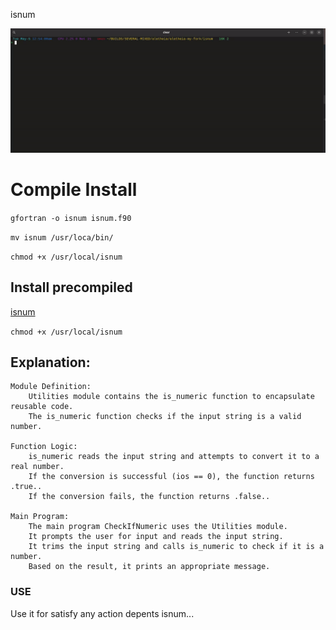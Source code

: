 isnum

![](https://github.com/rizitis/isnum/blob/main/isnum_2.gif)



# Compile Install
`gfortran -o isnum isnum.f90` 

`mv isnum /usr/loca/bin/`

`chmod +x /usr/local/isnum`

## Install precompiled
[isnum](https://github.com/rizitis/isnum/releases)

`chmod +x /usr/local/isnum`

## Explanation:

    Module Definition:
        Utilities module contains the is_numeric function to encapsulate reusable code.
        The is_numeric function checks if the input string is a valid number.

    Function Logic:
        is_numeric reads the input string and attempts to convert it to a real number.
        If the conversion is successful (ios == 0), the function returns .true..
        If the conversion fails, the function returns .false..

    Main Program:
        The main program CheckIfNumeric uses the Utilities module.
        It prompts the user for input and reads the input string.
        It trims the input string and calls is_numeric to check if it is a number.
        Based on the result, it prints an appropriate message.


### USE
Use it for satisfy any action depents isnum...
